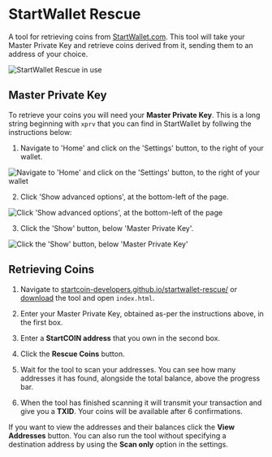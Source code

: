 # StartWallet Rescue

A tool for retrieving coins from [StartWallet.com](http://startwallet.com). This tool will take your Master Private Key and retrieve coins derived from it, sending them to an address of your choice.

![StartWallet Rescue in use](http://i.giphy.com/xTiQyp9qeXRCbH2tdC.gif)

## Master Private Key

To retrieve your coins you will need your **Master Private Key**. This is a long string beginning with `xprv` that you can find in StartWallet by follwing the instructions below:

1. Navigate to 'Home' and click on the 'Settings' button, to the right of your wallet.

![Navigate to 'Home' and click on the 'Settings' button, to the right of your wallet](http://i.imgur.com/j1evgBT.png)

2. Click 'Show advanced options', at the bottom-left of the page.

![Click 'Show advanced options', at the bottom-left of the page](http://i.imgur.com/Ck8P3pq.png)

3. Click the 'Show' button, below 'Master Private Key'.

![Click the 'Show' button, below 'Master Private Key'](http://i.imgur.com/wHfDVQP.png)

## Retrieving Coins

1. Navigate to [startcoin-developers.github.io/startwallet-rescue/](https://startcoin-developers.github.io/startwallet-rescue/) or [download](https://github.com/startcoin-developers/startwallet-rescue/archive/master.zip) the tool and open `index.html`.

2. Enter your Master Private Key, obtained as-per the instructions above, in the first box.

3. Enter a **StartCOIN address** that you own in the second box.

4. Click the **Rescue Coins** button.

5. Wait for the tool to scan your addresses. You can see how many addresses it has found, alongside the total balance, above the progress bar.

6. When the tool has finished scanning it will transmit your transaction and give you a **TXID**. Your coins will be available after 6 confirmations.

If you want to view the addresses and their balances click the **View Addresses** button. You can also run the tool without specifying a destination address by using the **Scan only** option in the settings.
